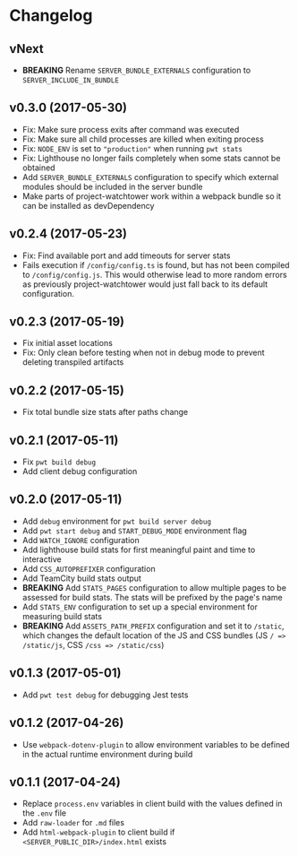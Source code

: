 # Changelog

## vNext

* **BREAKING** Rename `SERVER_BUNDLE_EXTERNALS` configuration to `SERVER_INCLUDE_IN_BUNDLE`

## v0.3.0 (2017-05-30)

* Fix: Make sure process exits after command was executed
* Fix: Make sure all child processes are killed when exiting process
* Fix: `NODE_ENV` is set to `"production"` when running `pwt stats`
* Fix: Lighthouse no longer fails completely when some stats cannot be obtained
* Add `SERVER_BUNDLE_EXTERNALS` configuration to specify which external modules should be included in the server bundle
* Make parts of project-watchtower work within a webpack bundle so it can be installed as devDependency

## v0.2.4 (2017-05-23)

* Fix: Find available port and add timeouts for server stats
* Fails execution if `/config/config.ts` is found, but has not been compiled to `/config/config.js`. This would otherwise lead to more random errors as previously project-watchtower would just fall back to its default configuration.

## v0.2.3 (2017-05-19)

* Fix initial asset locations
* Fix: Only clean before testing when not in debug mode to prevent deleting transpiled artifacts

## v0.2.2 (2017-05-15)

* Fix total bundle size stats after paths change

## v0.2.1 (2017-05-11)

* Fix `pwt build debug`
* Add client debug configuration

## v0.2.0 (2017-05-11)

* Add `debug` environment for `pwt build server debug`
* Add `pwt start debug` and `START_DEBUG_MODE` environment flag
* Add `WATCH_IGNORE` configuration
* Add lighthouse build stats for first meaningful paint and time to interactive
* Add `CSS_AUTOPREFIXER` configuration
* Add TeamCity build stats output
* **BREAKING** Add `STATS_PAGES` configuration to allow multiple pages to be assessed for build stats. The stats will be prefixed by the page's name
* Add `STATS_ENV` configuration to set up a special environment for measuring build stats
* **BREAKING** Add `ASSETS_PATH_PREFIX` configuration and set it to `/static`, which changes the default location of the JS and CSS bundles (JS `/ => /static/js`, CSS `/css => /static/css`)

## v0.1.3 (2017-05-01)

* Add `pwt test debug` for debugging Jest tests

## v0.1.2 (2017-04-26)

* Use `webpack-dotenv-plugin` to allow environment variables to be defined in the actual runtime environment during build

## v0.1.1 (2017-04-24)

* Replace `process.env` variables in client build with the values defined in the `.env` file
* Add `raw-loader` for `.md` files
* Add `html-webpack-plugin` to client build if `<SERVER_PUBLIC_DIR>/index.html` exists
